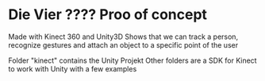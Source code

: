 # Die Vier ???? Proo of concept
Made with Kinect 360 and Unity3D
Shows that we can track a person, recognize gestures and attach an object to a specific point of the user



Folder "kinect" contains the Unity Projekt
Other folders are a SDK for Kinect to work with Unity with a few examples
